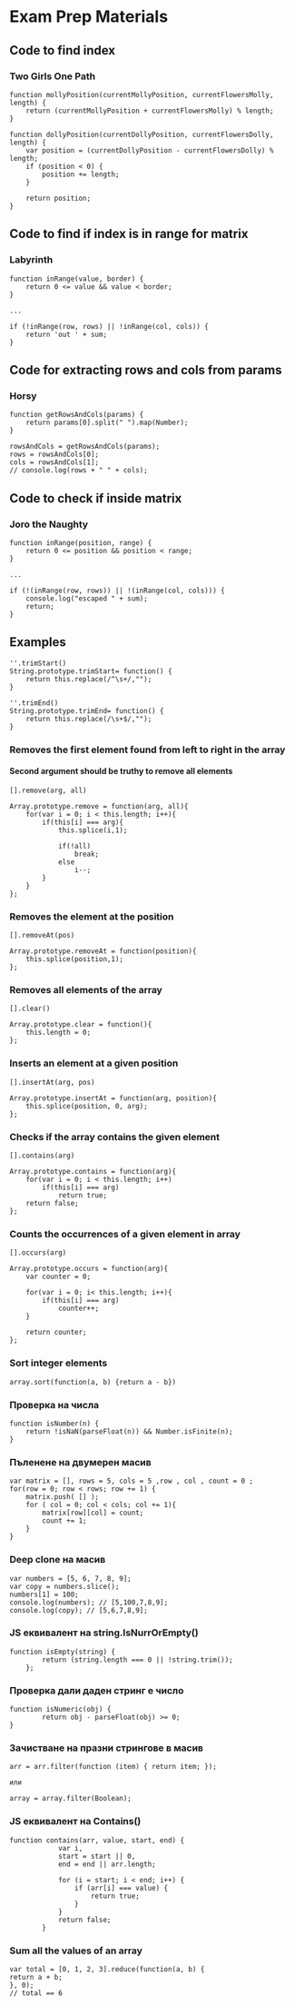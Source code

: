 # Exam Prep Materials

## Code to find index

### Two Girls One Path

    function mollyPosition(currentMollyPosition, currentFlowersMolly, length) {
        return (currentMollyPosition + currentFlowersMolly) % length;
    }

    function dollyPosition(currentDollyPosition, currentFlowersDolly, length) {
        var position = (currentDollyPosition - currentFlowersDolly) % length;
        if (position < 0) {
            position += length;
        }

        return position;
    }

## Code to find if index is in range for matrix

### Labyrinth

    function inRange(value, border) {
        return 0 <= value && value < border;
    }

    ...

    if (!inRange(row, rows) || !inRange(col, cols)) {
        return 'out ' + sum;
    }

## Code for extracting rows and cols from params

### Horsy

    function getRowsAndCols(params) {
        return params[0].split(" ").map(Number);
    }

    rowsAndCols = getRowsAndCols(params);
    rows = rowsAndCols[0];
    cols = rowsAndCols[1];
    // console.log(rows + " " + cols);

## Code to check if inside matrix

### Joro the Naughty

    function inRange(position, range) {
        return 0 <= position && position < range;
    }

    ...

    if (!(inRange(row, rows)) || !(inRange(col, cols))) {
        console.log("escaped " + sum);
        return;
    }


## Examples

    ''.trimStart()
    String.prototype.trimStart= function() {
        return this.replace(/^\s+/,"");
    }

    ''.trimEnd()
    String.prototype.trimEnd= function() {
        return this.replace(/\s+$/,"");
    }


### Removes the first element found from left to right in the array

#### Second argument should be truthy to remove all elements

    [].remove(arg, all)

    Array.prototype.remove = function(arg, all){
        for(var i = 0; i < this.length; i++){
            if(this[i] === arg){
                this.splice(i,1);

                if(!all)
                    break;
                else
                    i--;
            }
        }
    };


### Removes the element at the position

    [].removeAt(pos)

    Array.prototype.removeAt = function(position){
        this.splice(position,1);
    };

### Removes all elements of the array

    [].clear()

    Array.prototype.clear = function(){
        this.length = 0;
    };

### Inserts an element at a given position

    [].insertAt(arg, pos)

    Array.prototype.insertAt = function(arg, position){
        this.splice(position, 0, arg);
    };

### Checks if the array contains the given element

    [].contains(arg)

    Array.prototype.contains = function(arg){
        for(var i = 0; i < this.length; i++)
            if(this[i] === arg)
                return true;
        return false;
    };

### Counts the occurrences of a given element in array

    [].occurs(arg)

    Array.prototype.occurs = function(arg){
        var counter = 0;

        for(var i = 0; i< this.length; i++){
            if(this[i] === arg)
                counter++;
        }

        return counter;
    };

### Sort integer elements

    array.sort(function(a, b) {return a - b})

### Проверка на числа

    function isNumber(n) {
        return !isNaN(parseFloat(n)) && Number.isFinite(n);
    }

### Пъленене на двумерен масив

    var matrix = [], rows = 5, cols = 5 ,row , col , count = 0 ;
    for(row = 0; row < rows; row += 1) {
        matrix.push( [] );
        for ( col = 0; col < cols; col += 1){
            matrix[row][col] = count;
            count += 1;
        }
    }

### Deep clone на масив

    var numbers = [5, 6, 7, 8, 9];
    var copy = numbers.slice();
    numbers[1] = 100;
    console.log(numbers); // [5,100,7,8,9];
    console.log(copy); // [5,6,7,8,9];

### JS еквивалент на string.IsNurrOrEmpty()

    function isEmpty(string) {
            return (string.length === 0 || !string.trim());
        };

### Проверка дали даден стринг е число

    function isNumeric(obj) {
            return obj - parseFloat(obj) >= 0;
    }

### Зачистване на празни стрингове в масив

    arr = arr.filter(function (item) { return item; });

    или

    array = array.filter(Boolean);

### JS еквивалент на Contains()

    function contains(arr, value, start, end) {
                var i,
                start = start || 0,
                end = end || arr.length;

                for (i = start; i < end; i++) {
                    if (arr[i] === value) {
                        return true;
                    }
                }
                return false;
            }

### Sum all the values of an array

    var total = [0, 1, 2, 3].reduce(function(a, b) {
    return a + b;
    }, 0);
    // total == 6